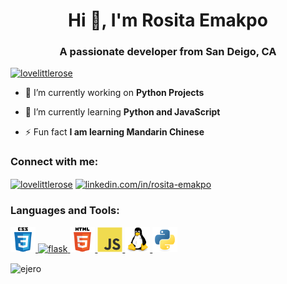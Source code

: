 <h1 align="center">Hi 👋, I'm Rosita Emakpo</h1>
<h3 align="center">A passionate developer from San Deigo, CA</h3>

<p align="left"> <a href="https://twitter.com/lovelittlerose" target="blank"><img src="https://img.shields.io/twitter/follow/lovelittlerose?logo=twitter&style=for-the-badge" alt="lovelittlerose" /></a> </p>

- 🔭 I’m currently working on **Python Projects**

- 🌱 I’m currently learning **Python and JavaScript**

- ⚡ Fun fact **I am learning Mandarin Chinese**

<h3 align="left">Connect with me:</h3>
<p align="left">
<a href="https://twitter.com/lovelittlerose" target="blank"><img align="center" src="https://raw.githubusercontent.com/rahuldkjain/github-profile-readme-generator/master/src/images/icons/Social/twitter.svg" alt="lovelittlerose" height="30" width="40" /></a>
<a href="https://linkedin.com/in/linkedin.com/in/rosita-emakpo" target="blank"><img align="center" src="https://raw.githubusercontent.com/rahuldkjain/github-profile-readme-generator/master/src/images/icons/Social/linked-in-alt.svg" alt="linkedin.com/in/rosita-emakpo" height="30" width="40" /></a>
</p>

<h3 align="left">Languages and Tools:</h3>
<p align="left"> <a href="https://www.w3schools.com/css/" target="_blank" rel="noreferrer"> <img src="https://raw.githubusercontent.com/devicons/devicon/master/icons/css3/css3-original-wordmark.svg" alt="css3" width="40" height="40"/> </a> <a href="https://flask.palletsprojects.com/" target="_blank" rel="noreferrer"> <img src="https://www.vectorlogo.zone/logos/pocoo_flask/pocoo_flask-icon.svg" alt="flask" width="40" height="40"/> </a> <a href="https://www.w3.org/html/" target="_blank" rel="noreferrer"> <img src="https://raw.githubusercontent.com/devicons/devicon/master/icons/html5/html5-original-wordmark.svg" alt="html5" width="40" height="40"/> </a> <a href="https://developer.mozilla.org/en-US/docs/Web/JavaScript" target="_blank" rel="noreferrer"> <img src="https://raw.githubusercontent.com/devicons/devicon/master/icons/javascript/javascript-original.svg" alt="javascript" width="40" height="40"/> </a> <a href="https://www.linux.org/" target="_blank" rel="noreferrer"> <img src="https://raw.githubusercontent.com/devicons/devicon/master/icons/linux/linux-original.svg" alt="linux" width="40" height="40"/> </a> <a href="https://www.python.org" target="_blank" rel="noreferrer"> <img src="https://raw.githubusercontent.com/devicons/devicon/master/icons/python/python-original.svg" alt="python" width="40" height="40"/> </a> </p>

<p><img align="center" src="https://github-readme-stats.vercel.app/api/top-langs?username=ejero&show_icons=true&locale=en&layout=compact" alt="ejero" /></p>

